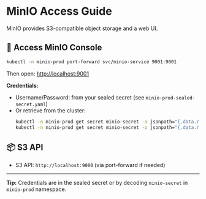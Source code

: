 # MinIO Access Guide

MinIO provides S3-compatible object storage and a web UI.

## 🚪 Access MinIO Console

```sh
kubectl -n minio-prod port-forward svc/minio-service 9001:9001
```
Then open: [http://localhost:9001](http://localhost:9001)

**Credentials:**
- Username/Password: from your sealed secret (see `minio-prod-sealed-secret.yaml`)
- Or retrieve from the cluster:
  ```sh
  kubectl -n minio-prod get secret minio-secret -o jsonpath="{.data.root-user}" | base64 -d; echo
  kubectl -n minio-prod get secret minio-secret -o jsonpath="{.data.root-password}" | base64 -d; echo
  ```

## 📦 S3 API

- S3 API: `http://localhost:9000` (via port-forward if needed)

---
**Tip:** Credentials are in the sealed secret or by decoding `minio-secret` in `minio-prod` namespace.